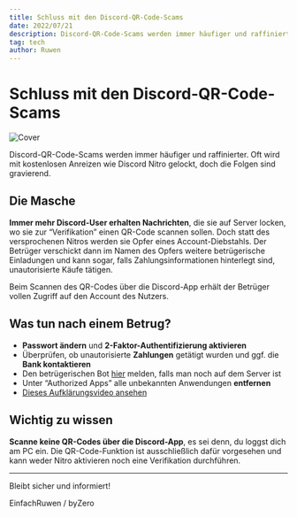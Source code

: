 ```yaml
---
title: Schluss mit den Discord-QR-Code-Scams
date: 2022/07/21
description: Discord-QR-Code-Scams werden immer häufiger und raffinierter. Oft wird mit kostenlosen Anreizen wie Discord Nitro gelockt, doch die Folgen sind gravierend.
tag: tech
author: Ruwen
---
```

# Schluss mit den Discord-QR-Code-Scams
![Cover](https://i.ibb.co/30xdm2R/Discord.png)

Discord-QR-Code-Scams werden immer häufiger und raffinierter. Oft wird mit kostenlosen Anreizen wie Discord Nitro gelockt, doch die Folgen sind gravierend.

## Die Masche

**Immer mehr Discord-User erhalten Nachrichten**, die sie auf Server locken, wo sie zur “Verifikation” einen QR-Code scannen sollen. Doch statt des versprochenen Nitros werden sie Opfer eines Account-Diebstahls. Der Betrüger verschickt dann im Namen des Opfers weitere betrügerische Einladungen und kann sogar, falls Zahlungsinformationen hinterlegt sind, unautorisierte Käufe tätigen.

Beim Scannen des QR-Codes über die Discord-App erhält der Betrüger vollen Zugriff auf den Account des Nutzers.

## Was tun nach einem Betrug?

-   **Passwort ändern**  und  **2-Faktor-Authentifizierung aktivieren**
-   Überprüfen, ob unautorisierte  **Zahlungen**  getätigt wurden und ggf. die  **Bank kontaktieren**
-   Den betrügerischen Bot [hier](https://web.archive.org/web/20220716111630/https://support.discord.com/hc/en-us/requests/new) melden, falls man noch auf dem Server ist
-   Unter “Authorized Apps” alle unbekannten Anwendungen  **entfernen**
-   [Dieses Aufklärungsvideo ansehen](https://web.archive.org/web/20220716111630/https://www.youtube.com/watch?v=0HtnCH1t4a8)

## Wichtig zu wissen

**Scanne keine QR-Codes über die Discord-App**, es sei denn, du loggst dich am PC ein. Die QR-Code-Funktion ist ausschließlich dafür vorgesehen und kann weder Nitro aktivieren noch eine Verifikation durchführen.

----------

Bleibt sicher und informiert!

EinfachRuwen / byZero